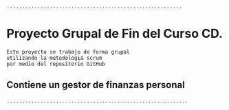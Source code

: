 `.........................................................`

# Proyecto Grupal de Fin del Curso CD.

    Este proyecto se trabajo de forma grupal
    utilizando la metodologia scrum
    por medio del repositorio GitHub

## Contiene un gestor de finanzas personal

`...........................................................`